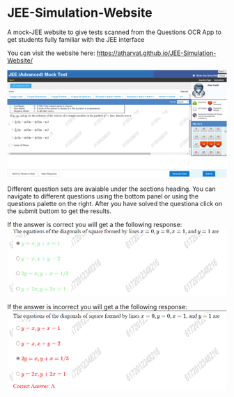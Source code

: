 # JEE-Simulation-Website
A mock-JEE website to give tests scanned from the Questions OCR App to get students fully familiar with the JEE interface

You can visit the website here: https://atharvat.github.io/JEE-Simulation-Website/

![](images/3.png)

Different question sets are avaiable under the sections heading. You can navigate to different questions using the bottom panel or using the questions palette on the right.
After you have solved the questiona click on the submit buttom to get the results.

If the answer is correct you will get a the following response:
![](images/Screenshot_3.png)

If the answer is incorrect you will get a the following response:
![](images/Screenshot_2.png)

